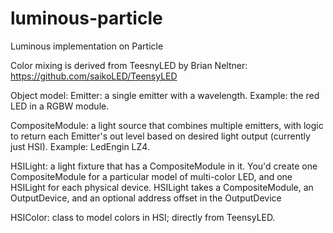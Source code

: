 # luminous-particle
Luminous implementation on Particle

Color mixing is derived from TeesnyLED by Brian Neltner:
<https://github.com/saikoLED/TeensyLED>

Object model:
  Emitter: a single emitter with a wavelength. Example: the red LED in a RGBW module.

  CompositeModule: a light source that combines multiple emitters, with logic to return each Emitter's out level based on desired light output (currently just HSI). Example: LedEngin LZ4.

  HSILight: a light fixture that has a CompositeModule in it. You'd create one CompositeModule for a particular model of multi-color LED, and one HSILight for each physical device. HSILight takes a CompositeModule, an OutputDevice, and an optional address offset in the OutputDevice

  HSIColor: class to model colors in HSI; directly from TeensyLED.
